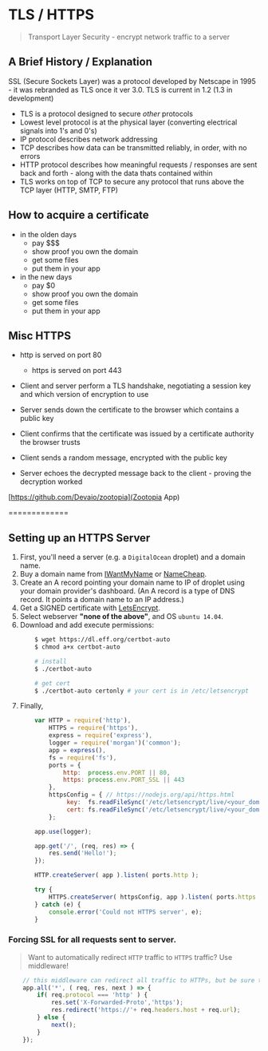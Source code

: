 # TLS / HTTPS
> Transport Layer Security - encrypt network traffic to a server

## A Brief History / Explanation

SSL (Secure Sockets Layer) was a protocol developed by Netscape in 1995 - it was rebranded as TLS once it ver 3.0.  TLS is current in 1.2 (1.3 in development)

- TLS is a protocol designed to secure _other_ protocols
- Lowest level protocol is at the physical layer (converting electrical signals into 1's and 0's)
- IP protocol describes network addressing
- TCP describes how data can be transmitted reliably, in order, with no errors
- HTTP protocol describes how meaningful requests / responses are sent back and forth - along with the data thats contained within
- TLS works on top of TCP to secure any protocol that runs above the TCP layer (HTTP, SMTP, FTP)

## How to acquire a certificate

- in the olden days
  - pay $$$
  - show proof you own the domain
  - get some files
  - put them in your app
- in the new days
  - pay $0
  - show proof you own the domain
  - get some files
  - put them in your app

## Misc HTTPS
- http is served on port 80
  - https is served on port 443

- Client and server perform a TLS handshake, negotiating a session key and which version of encryption to use

- Server sends down the certificate to the browser which contains a public key

- Client confirms that the certificate was issued by a certificate authority the browser trusts

- Client sends a random message, encrypted with the public key

- Server echoes the decrypted message back to the client - proving the decryption worked


[https://github.com/Devaio/zootopia](Zootopia App)



=============


## Setting up an HTTPS Server
1. First, you'll need a server (e.g. a `DigitalOcean` droplet) and a domain name.
2. Buy a domain name from [IWantMyName](https://iwantmyname.com) or [NameCheap](https://namecheap.com).
3. Create an A record pointing your domain name to IP of droplet using your domain provider's dashboard. (An A record is a type of DNS record. It points a domain name to an IP address.)
4. Get a SIGNED certificate with [LetsEncrypt](https://certbot.eff.org/#ubuntutrusty-other).
5. Select webserver **"none of the above"**, and OS `ubuntu 14.04`.
6. Download and add execute permissions:
    ```bash
        $ wget https://dl.eff.org/certbot-auto
        $ chmod a+x certbot-auto

        # install
        $ ./certbot-auto

        # get cert
        $ ./certbot-auto certonly # your cert is in /etc/letsencrypt
    ```
7. Finally,
    ```javascript
        var HTTP = require('http'),
            HTTPS = require('https'),
            express = require('express'),
            logger = require('morgan')('common');
            app = express(),
            fs = require('fs'),
            ports = {
                http:  process.env.PORT || 80,
                https: process.env.PORT_SSL || 443
            },
            httpsConfig = { // https://nodejs.org/api/https.html
                 key:  fs.readFileSync('/etc/letsencrypt/live/<your_domain>/privkey.pem'),
                 cert: fs.readFileSync('/etc/letsencrypt/live/<your_domain>/cert.pem')
            };

        app.use(logger);

        app.get('/', (req, res) => {
            res.send('Hello!');
        });

        HTTP.createServer( app ).listen( ports.http );

        try {
            HTTPS.createServer( httpsConfig, app ).listen( ports.https );
        } catch (e) {
            console.error('Could not HTTPS server', e);
        }
    ```

### Forcing SSL for all requests sent to server.
> Want to automatically redirect `HTTP` traffic to `HTTPS` traffic? Use middleware!

```javascript
    // this middleware can redirect all traffic to HTTPs, but be sure to mount it BEFORE express.static middleware!!!
    app.all('*', ( req, res, next ) => {
        if( req.protocol === 'http' ) {
            res.set('X-Forwarded-Proto','https');
            res.redirect('https://'+ req.headers.host + req.url);
        } else {
            next();
        }
    });
```





